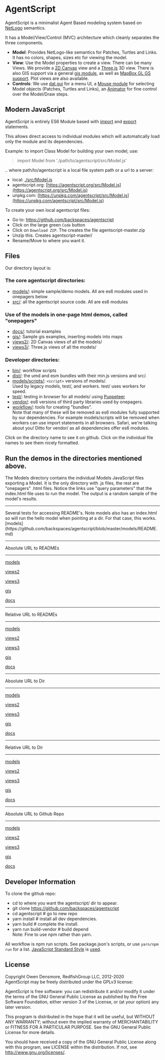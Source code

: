 # AgentScript

AgentScript is a minimalist Agent Based modeling system based on [NetLogo](https://ccl.northwestern.edu/netlogo/) semantics.

It has a Model/View/Control (MVC) architecture which cleanly separates the three components.

-   **Model**: Provides NetLogo-like semantics for Patches, Turtles and Links. It has no colors, shapes, sizes etc for viewing the model.
-   **View**: Use the Model properties to create a view. There can be many Views. We provide a [2D Canvas](https://developer.mozilla.org/en-US/docs/Web/API/CanvasRenderingContext2D) view and a [Three.js](https://threejs.org/) 3D view. There is also GIS support via a general [gis module](https://github.com/backspaces/agentscript/blob/master/src/gis.js), as well as [MapBox GL GS support](https://github.com/backspaces/agentscript/blob/master/src/mbtools.js). Plot views are also available.
-   **Controls**: We use [dat.gui](https://github.com/dataarts/dat.gui) for a menu UI, a [Mouse module](https://github.com/backspaces/agentscript/blob/master/src/Mouse.js) for selecting Model objects (Patches, Turtles and Links), an [Animator](https://github.com/backspaces/agentscript/blob/master/src/Animator.js) for fine control over the Model/Draw steps.

## Modern JavaScript

AgentScript is entirely ES6 Module based with [import](https://developer.mozilla.org/en-US/docs/Web/JavaScript/Reference/Statements/import) and [export](https://developer.mozilla.org/en-US/docs/Web/JavaScript/Reference/Statements/export) statements.

This allows direct access to individual modules which will automatically load only the module and its dependencies.

Example: to import Class Model for building your own model, use:

> import Model from './path/to/agentscript/src/Model.js'

.. where path/to/agentscript is a local file system path or a url to a server:

-   local: [./src/Model.js](./src/Model.js)
-   agentscript.org: [https://agentscript.org/src/Model.js](https://agentscript.org/src/Model.js)
-   unpkg.com: [https://unpkg.com/agentscript/src/Model.js](https://unpkg.com/agentscript/src/Model.js)

To create your own local agentscript files:

-   Go to: https://github.com/backspaces/agentscript
-   Click on the large green `Code` button
-   Click on `Download ZIP`. The creates the file agentscript-master.zip
-   Unzip this. Creates agentscript-master/
-   Rename/Move to where you want it.

## Files

Our directory layout is:

### The core agentscript directories:

-   [models/](https://github.com/backspaces/agentscript/tree/master/models): simple sample/demo models. All are es6 modules used in onepagers below
-   [src/](https://github.com/backspaces/agentscript/tree/master/src): all the agentscript source code. All are es6 modules

### Use of the models in one-page html demos, called "onepagers"

-   [docs/](https://github.com/backspaces/agentscript/tree/master/docs): tutorial examples
-   [gis/](https://github.com/backspaces/agentscript/tree/master/gis): Sample gis examples, inserting models into maps
-   [views2/](https://github.com/backspaces/agentscript/tree/master/views2): 2D Canvas views of all the models/
-   [views3/](https://github.com/backspaces/agentscript/tree/master/views3): Three.js views of all the models/

### Developer directories:

-   [bin/](https://github.com/backspaces/agentscript/tree/master/bin): workflow scripts
-   [dist/](https://github.com/backspaces/agentscript/tree/master/dist): the umd and esm bundles with their min.js versions and src/.
-   [models/scripts/](https://github.com/backspaces/agentscript/tree/master/models/scripts): `<script>` versions of models/.<br>
    Used by legacy models, test/, and workers. test/ uses workers for speed.
-   [test/](https://github.com/backspaces/agentscript/tree/master/test): testing in browser for all models/ using [Puppeteer](https://github.com/puppeteer/puppeteer#puppeteer)
-   [vendor/](https://github.com/backspaces/agentscript/tree/master/vendor): es6 versions of third party libraries used by onepagers.
-   [workflow/](https://github.com/backspaces/agentscript/tree/master/workflow): tools for creating "bundles".<br>
    Note that many of these will be removed as es6 modules fully supported by our dependencies. For example models/scripts will be removed when workers can use import statements in all browsers. Safari, we're talking about you! Ditto for vendor/ as all dependencies offer es6 modules.

Click on the directory name to see it on github. Click on the individual file names to see them nicely formatted.

## Run the demos in the directories mentioned above.

The Models directory contains the individual Models JavaScript files exporting a Model. It is the only directory with .js files, the rest are "onepagers" .html files. Notice the links use "query parameters" that the index.html file uses to run the model. The output is a random sample of the model's results.

<!-- [models](./models/README.md) -->

<!-- [models](https://github.com/backspaces/agentscript/blob/master/models/README.md) -->

<hr>
Several tests for accessing README's. Note models also has an index.html so will run the hello model when pointing at a dir. For that case, this works.
[models](https://github.com/backspaces/agentscript/blob/master/models/README.md)
<hr>
Absolute URL to READMEs
<hr>

[models](https://agentscript.org/models/README.md)

[views2](https://agentscript.org/views2/README.md)

[views3](https://agentscript.org/views3/README.md)

[gis](https://agentscript.org/gis/README.md)

[docs](https://agentscript.org/docs/README.md)

<hr>
Relative URL to READMEs
<hr>

[models](./models/README.md)

[views2](./views2/README.md)

[views3](./views3/README.md)

[gis](./gis/README.md)

[docs](./docs/README.md)

<hr>
Absolute URL to Dir
<hr>

[models](https://agentscript.org/models/README.md)

[views2](https://agentscript.org/views2/README.md)

[views3](https://agentscript.org/views3/README.md)

[gis](https://agentscript.org/gis/README.md)

[docs](https://agentscript.org/docs/README.md)

<hr>
Relative URL to Dir
<hr>

[models](./models/)

[views2](./views2/)

[views3](./views3/)

[gis](./gis/)

[docs](./docs/)

<hr>
Absolute URL to Github Repo
<hr>

[models](https://github.com/backspaces/agentscript/blob/master/models/README.md)

[views2](https://github.com/backspaces/agentscript/blob/master/views2/README.md)

[views3](https://github.com/backspaces/agentscript/blob/master/views3/README.md)

[gis](https://github.com/backspaces/agentscript/blob/master/gis/README.md)

[docs](https://github.com/backspaces/agentscript/blob/master/docs/README.md)

## Developer Information

To clone the github repo:

-   cd to where you want the agentscript/ dir to appear.
-   git clone https://github.com/backspaces/agentscript
-   cd agentscript # go to new repo
-   yarn install # install all dev dependencies.
-   yarn build # complete the install.
-   yarn run build-vendor # build depend<br>
    Note: Fine to use npm rather than yarn.

All workflow is npm run scripts. See package.json's scripts, or use `yarn/npm run` for a list. [JavaScript Standard Style](https://standardjs.com/) is [used](https://github.com/backspaces/agentscript/blob/master/.prettierrc.js).

## License

Copyright Owen Densmore, RedfishGroup LLC, 2012-2020<br>
AgentScript may be freely distributed under the GPLv3 license:

AgentScript is free software: you can redistribute it and/or modify
it under the terms of the GNU General Public License as published by
the Free Software Foundation, either version 3 of the License, or
(at your option) any later version.

This program is distributed in the hope that it will be useful,
but WITHOUT ANY WARRANTY; without even the implied warranty of
MERCHANTABILITY or FITNESS FOR A PARTICULAR PURPOSE. See the
GNU General Public License for more details.

You should have received a copy of the GNU General Public License
along with this program, see LICENSE within the distribution.
If not, see <http://www.gnu.org/licenses/>.
